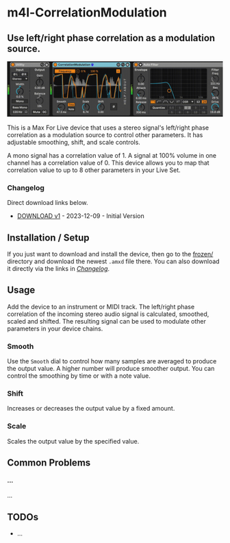 # m4l-CorrelationModulation
## Use left/right phase correlation as a modulation source.

![CorrelationModulation](images/CorrelationModulation.gif)

This is a Max For Live device that uses a stereo signal's left/right phase correlation as a modulation source to control other parameters. It has adjustable smoothing, shift, and scale controls.

A mono signal has a correlation value of 1. A signal at 100% volume in one channel has a correlation value of 0. This device allows you to map that correlation value to up to 8 other parameters in your Live Set.

### Changelog

Direct download links below.
* [DOWNLOAD v1](https://github.com/zsteinkamp/m4l-CorrelationModulation/raw/main/frozen/CorrelationModulation-1.amxd) - 2023-12-09 - Initial Version

## Installation / Setup

If you just want to download and install the device, then go to the [frozen/](https://github.com/zsteinkamp/m4l-CorrelationModulation/tree/main/frozen) directory and download the newest `.amxd` file there. You can also download it directly via the links in [*Changelog*](#changelog).

## Usage

Add the device to an instrument or MIDI track. The left/right phase correlation of the incoming stereo audio signal is calculated, smoothed, scaled and shifted. The resulting signal can be used to modulate other parameters in your device chains.

### Smooth
Use the `Smooth` dial to control how many samples are averaged to produce the output value. A higher number will produce smoother output. You can control the smoothing by time or with a note value.

### Shift
Increases or decreases the output value by a fixed amount.

### Scale
Scales the output value by the specified value.

## Common Problems

#### ...
...

## TODOs
* ...

